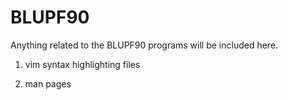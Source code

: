 # BLUPF90

Anything related to the BLUPF90 programs will be included here.

1) vim syntax highlighting files

2) man pages

